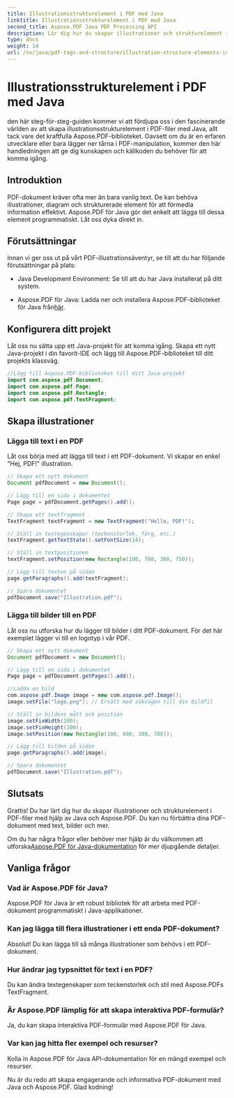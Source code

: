 ```yaml
---
title: Illustrationsstrukturelement i PDF med Java
linktitle: Illustrationsstrukturelement i PDF med Java
second_title: Aspose.PDF Java PDF Processing API
description: Lär dig hur du skapar illustrationer och strukturelement i PDF-filer med Java med Aspose.PDF.
type: docs
weight: 14
url: /sv/java/pdf-tags-and-structure/illustration-structure-elements-in-pdf-using-java/
---
```


# Illustrationsstrukturelement i PDF med Java

den här steg-för-steg-guiden kommer vi att fördjupa oss i den fascinerande världen av att skapa illustrationsstrukturelement i PDF-filer med Java, allt tack vare det kraftfulla Aspose.PDF-biblioteket. Oavsett om du är en erfaren utvecklare eller bara lägger ner tårna i PDF-manipulation, kommer den här handledningen att ge dig kunskapen och källkoden du behöver för att komma igång.

## Introduktion

PDF-dokument kräver ofta mer än bara vanlig text. De kan behöva illustrationer, diagram och strukturerade element för att förmedla information effektivt. Aspose.PDF för Java gör det enkelt att lägga till dessa element programmatiskt. Låt oss dyka direkt in.

## Förutsättningar

Innan vi ger oss ut på vårt PDF-illustrationsäventyr, se till att du har följande förutsättningar på plats:

- Java Development Environment: Se till att du har Java installerat på ditt system.

-  Aspose.PDF för Java: Ladda ner och installera Aspose.PDF-biblioteket för Java från[här](https://releases.aspose.com/pdf/java/).

## Konfigurera ditt projekt

Låt oss nu sätta upp ett Java-projekt för att komma igång. Skapa ett nytt Java-projekt i din favorit-IDE och lägg till Aspose.PDF-biblioteket till ditt projekts klassväg.

```java
//Lägg till Aspose.PDF-biblioteket till ditt Java-projekt
import com.aspose.pdf.Document;
import com.aspose.pdf.Page;
import com.aspose.pdf.Rectangle;
import com.aspose.pdf.TextFragment;
```

## Skapa illustrationer

### Lägga till text i en PDF

Låt oss börja med att lägga till text i ett PDF-dokument. Vi skapar en enkel "Hej, PDF!" illustration.

```java
// Skapa ett nytt dokument
Document pdfDocument = new Document();

// Lägg till en sida i dokumentet
Page page = pdfDocument.getPages().add();

// Skapa ett textfragment
TextFragment textFragment = new TextFragment("Hello, PDF!");

// Ställ in textegenskaper (teckenstorlek, färg, etc.)
textFragment.getTextState().setFontSize(14);

// Ställ in textpositionen
textFragment.setPosition(new Rectangle(100, 700, 300, 750));

// Lägg till texten på sidan
page.getParagraphs().add(textFragment);

// Spara dokumentet
pdfDocument.save("Illustration.pdf");
```

### Lägga till bilder till en PDF

Låt oss nu utforska hur du lägger till bilder i ditt PDF-dokument. För det här exemplet lägger vi till en logotyp i vår PDF.

```java
// Skapa ett nytt dokument
Document pdfDocument = new Document();

// Lägg till en sida i dokumentet
Page page = pdfDocument.getPages().add();

//Ladda en bild
com.aspose.pdf.Image image = new com.aspose.pdf.Image();
image.setFile("logo.png"); // Ersätt med sökvägen till din bildfil

// Ställ in bildens mått och position
image.setFixWidth(200);
image.setFixHeight(100);
image.setPosition(new Rectangle(100, 600, 300, 700));

// Lägg till bilden på sidan
page.getParagraphs().add(image);

// Spara dokumentet
pdfDocument.save("Illustration.pdf");
```

## Slutsats

Grattis! Du har lärt dig hur du skapar illustrationer och strukturelement i PDF-filer med hjälp av Java och Aspose.PDF. Du kan nu förbättra dina PDF-dokument med text, bilder och mer.

 Om du har några frågor eller behöver mer hjälp är du välkommen att utforska[Aspose.PDF för Java-dokumentation](https://reference.aspose.com/pdf/java/) för mer djupgående detaljer.

## Vanliga frågor

### Vad är Aspose.PDF för Java?
   Aspose.PDF för Java är ett robust bibliotek för att arbeta med PDF-dokument programmatiskt i Java-applikationer.

### Kan jag lägga till flera illustrationer i ett enda PDF-dokument?
   Absolut! Du kan lägga till så många illustrationer som behövs i ett PDF-dokument.

### Hur ändrar jag typsnittet för text i en PDF?
   Du kan ändra textegenskaper som teckenstorlek och stil med Aspose.PDFs TextFragment.

### Är Aspose.PDF lämplig för att skapa interaktiva PDF-formulär?
   Ja, du kan skapa interaktiva PDF-formulär med Aspose.PDF för Java.

### Var kan jag hitta fler exempel och resurser?
   Kolla in Aspose.PDF för Java API-dokumentation för en mängd exempel och resurser.
   
Nu är du redo att skapa engagerande och informativa PDF-dokument med Java och Aspose.PDF. Glad kodning!